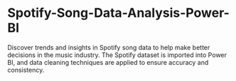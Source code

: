 # Spotify-Song-Data-Analysis-Power-BI
Discover trends and insights in Spotify song data to help make better decisions in the music industry. The Spotify dataset is imported into Power BI, and data cleaning techniques are applied to ensure accuracy and consistency.
